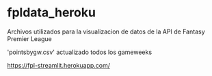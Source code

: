 # fpldata_heroku
Archivos utilizados para la visualizacion de datos de la API de Fantasy Premier League


'pointsbygw.csv' actualizado todos los gameweeks


https://fpl-streamlit.herokuapp.com/
